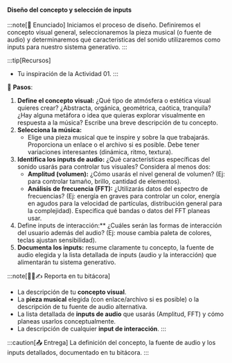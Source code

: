 #### Diseño del concepto y selección de inputs

:::note[🎯 Enunciado]
Iniciamos el proceso de diseño. Definiremos el concepto visual general, seleccionaremos la pieza musical (o fuente de audio) y determinaremos qué características del sonido utilizaremos como inputs para nuestro sistema generativo.
:::

:::tip[Recursos]
-   Tu inspiración de la Actividad 01.
:::

👣 **Pasos**:

1.  **Define el concepto visual:** ¿Qué tipo de atmósfera o estética visual quieres crear? ¿Abstracta, orgánica, geométrica, caótica, tranquila? ¿Hay alguna metáfora o idea que quieras explorar visualmente en respuesta a la música? Escribe una breve descripción de tu concepto.
2.  **Selecciona la música:**
    *   Elige una pieza musical que te inspire y sobre la que trabajarás. Proporciona un enlace o el archivo si es posible. Debe tener variaciones interesantes (dinámica, ritmo, textura).
3.  **Identifica los inputs de audio:** ¿Qué características específicas del sonido usarás para controlar tus visuales? Considera al menos dos:
    *   **Amplitud (volumen):** ¿Cómo usarás el nivel general de volumen? (Ej: para controlar tamaño, brillo, cantidad de elementos).
    *   **Análisis de frecuencia (FFT):** ¿Utilizarás datos del espectro de frecuencias? (Ej: energía en graves para controlar un color, energía en agudos para la velocidad de partículas, distribución general para la complejidad). Especifica qué bandas o datos del FFT planeas usar.
4.  Define inputs de interacción:** ¿Cuáles serán las formas de interacción del usuario además del audio? (Ej: mouse cambia paleta de colores, teclas ajustan sensibilidad).
5.  **Documenta los inputs:** resume claramente tu concepto, la fuente de audio elegida y la lista detallada de inputs (audio y la interacción) que alimentarán tu sistema generativo.

:::note[🧐🧪✍️ Reporta en tu bitácora]

-   La descripción de tu **concepto visual**.
-   La **pieza musical** elegida (con enlace/archivo si es posible) o la descripción de tu fuente de audio alternativa.
-   La lista detallada de **inputs de audio** que usarás (Amplitud, FFT) y cómo planeas usarlos conceptualmente.
-   La descripción de cualquier **input de interacción**.
:::

:::caution[📤 Entrega]
La definición del concepto, la fuente de audio y los inputs detallados, documentado en tu bitácora.
:::